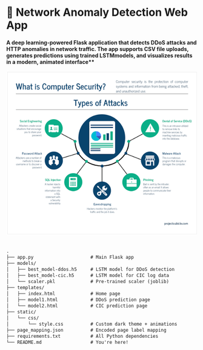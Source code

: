 # 🚨 Network Anomaly Detection Web App
#### **A deep learning-powered Flask application that detects DDoS attacks and HTTP anomalies in network traffic. The app supports CSV file uploads, generates predictions using trained LSTM**models, and visualizes results in a modern, animated interface**

![i](images.png)


```

.
├── app.py                     # Main Flask app
├── models/
│   ├── best_model-ddos.h5     # LSTM model for DDoS detection
│   ├── best_model-cic.h5      # LSTM model for CIC log data
│   └── scaler.pkl             # Pre-trained scaler (joblib)
├── templates/
│   ├── index.html             # Home page
│   ├── model1.html            # DDoS prediction page
│   └── model2.html            # CIC prediction page
├── static/
│   └── css/
│       └── style.css          # Custom dark theme + animations
├── page_mapping.json          # Encoded page label mapping
├── requirements.txt           # All Python dependencies
└── README.md                  # You're here!

